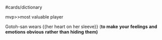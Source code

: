 #cards/dictionary 

mvp>>most valuable player

Gotoh-san wears {{her heart on her sleeve}} (**to make** **your** **feelings** **and** **emotions** **obvious** **rather** **than** **hiding** **them)** 